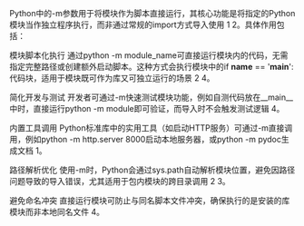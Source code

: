 Python中的-m参数用于将模块作为脚本直接运行，其核心功能是将指定的Python模块当作独立程序执行，而非通过常规的import方式导入使用
1
2。具体作用包括：

‌模块脚本化执行‌
通过python -m module_name可直接运行模块内的代码，无需指定完整路径或创建额外启动脚本。这种方式会执行模块中的if __name__ == '__main__':代码块，适用于模块既可作为库又可独立运行的场景
2
4。

‌简化开发与测试‌
开发者可通过-m快速测试模块功能，例如自测代码放在__main__中时，直接运行python -m module即可验证，而导入时不会触发测试逻辑
4。

‌内置工具调用‌
Python标准库中的实用工具（如启动HTTP服务）可通过-m直接调用，例如python -m http.server 8000启动本地服务器，或python -m pydoc生成文档
1。

‌路径解析优化‌
使用-m时，Python会通过sys.path自动解析模块位置，避免因路径问题导致的导入错误，尤其适用于包内模块的跨目录调用
2
3。

‌避免命名冲突‌
直接运行模块可防止与同名脚本文件冲突，确保执行的是安装的库模块而非本地同名文件
4。
